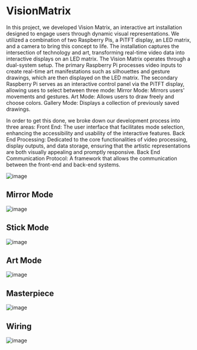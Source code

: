 # VisionMatrix

In this project, we developed Vision Matrix, an interactive art installation designed to engage users through dynamic visual representations. We utilized a combination of two Raspberry Pis, a PiTFT display, an LED matrix, and a camera to bring this concept to life. The installation captures the intersection of technology and art, transforming real-time video data into interactive displays on an LED matrix.
The Vision Matrix operates through a dual-system setup. The primary Raspberry Pi processes video inputs to create real-time art manifestations such as silhouettes and gesture drawings, which are then displayed on the LED matrix. The secondary Raspberry Pi serves as an interactive control panel via the PiTFT display, allowing uses to select between three mode:
Mirror Mode: Mirrors users' movements and gestures.
Art Mode: Allows users to draw freely and choose colors.
Gallery Mode: Displays a collection of previously saved drawings.


In order to get this done, we broke down our development process into three areas:
Front End: The user interface that facilitates mode selection, enhancing the accessibility and usability of the interactive features.
Back End Processing: Dedicated to the core functionalities of video processing, display outputs, and data storage, ensuring that the artistic representations are both visually appealing and promptly responsive.
Back End Communication Protocol: A framework that allows the communication between the front-end and back-end systems.

![image](https://github.com/user-attachments/assets/6dfdec4e-3196-4b39-8b8c-0e37c43fbdaa)


## Mirror Mode
![image](https://github.com/user-attachments/assets/07f45789-ca9e-4cb5-b2fe-25ffb80d4dee)

## Stick Mode
![image](https://github.com/user-attachments/assets/08c9376d-deb8-4c2e-bd8d-36486dd2f2f9)

## Art Mode
![image](https://github.com/user-attachments/assets/622ba30b-f1e6-4310-998e-74c5ccd74209)

## Masterpiece
![image](https://github.com/user-attachments/assets/1f46ca10-c7bc-45a3-99bc-2ec35437722e)

## Wiring
![image](https://github.com/user-attachments/assets/1067310a-70d4-45de-905a-5201a459608e)



